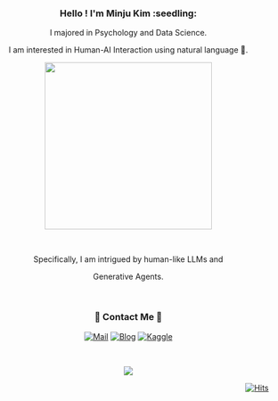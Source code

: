 <div align="center">
<h3 align="center">Hello ! I'm Minju Kim :seedling:</h3>

I majored in Psychology and Data Science.

I am interested in Human-AI Interaction using natural language 👄.

    
<p align="center"><img src ="https://i.esdrop.com/d/f/3uJKEwVXJL/waWY0cxrll.gif" width="300" /></p>

<br />

Specifically, I am intrigued by human-like LLMs and 

Generative Agents.

<br />

<h3 align="center">🌈 Contact Me 🌈</h3>

[![Mail](https://img.shields.io/badge/minjunimm@gmail.com-e10915?style=flat-square&logo=Gmail&logoColor=white)](minjunimm@gmail.com)
[![Blog](https://img.shields.io/badge/Tistory-000000?style=flat-square&logo=Tistory&logoColor=white)](https://hygge-wavy.tistory.com/)
[![Kaggle](https://img.shields.io/badge/Kaggle-0077B5?style=flat-square&logo=k&logoColor=white)](https://www.kaggle.com/minjunim)

<br />

<p align="center"><img src ="https://media.tenor.com/Qu46-3ANACUAAAAC/judy-hopps-driving.gif")></p>

</div>

<div align="right">  
  
[![Hits](https://hits.seeyoufarm.com/api/count/incr/badge.svg?url=https%3A%2F%2Fgithub.com%2FMinju-nimm&count_bg=%236C9EE5&title_bg=%23555555&icon=&icon_color=%23E7E7E7&title=hits&edge_flat=false)](https://hits.seeyoufarm.com)

</div>
